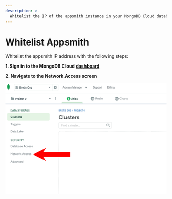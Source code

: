 ```yaml
---
description: >-
  Whitelist the IP of the appsmith instance in your MongoDB Cloud database to access it from within your applications
---
```


# Whitelist Appsmith

Whitelist the appsmith IP address with the following steps:

**1. Sign in to the MongoDB Cloud** [**dashboard**](https://account.mongodb.com/account/login)

**2. Navigate to the Network Access screen**

![Click to expand](../../.gitbook/assets/choose_network_access.png)
